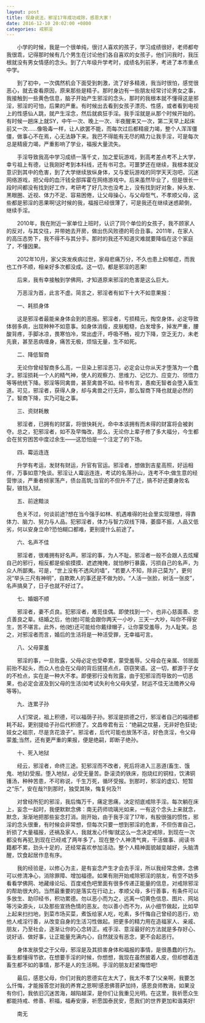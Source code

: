 ```yaml
---
layout: post
title: 现身说法，邪淫17年成功戒除，感恩大家！
date: 2016-12-10 20:02:00 +0800
categories: 戒邪淫
---
```


　　小学的时候，我是一个很单纯，很讨人喜欢的孩子，学习成绩很好，老师都夸我很乖，记得那时候有几个男生在讨论他们各自喜欢的女孩子，他们问我时，我压根就没有男女情感的念头。到了六年级升学考时，成绩名列前茅，考进了本市重点中学。
　　到了初中，一次偶然机会下面受到刺激，流了好多精液，我当时很怕，感觉很恶心，就去查看原因，原来那些是精子。那时身边有一些朋友经常讨论男女之事，我接触到一些黄色信息，脑子开始产生邪淫的念头，那时的我根本就不懂得这是邪淫，邪淫的可怕，后果的严重。有时候出去看到女孩子漂亮、性感，或者看到电视上的性感仙人跳，就产生淫念，然后就疯狂手淫。我手淫就是从那个时候开始的。有时候一趟床上就SY，中午一次、晚上一次、半夜醒来又一次，第二天早上起床前又一次......像吸毒一样，让人欲罢不能，而每次过后都精疲力竭，整个人浑浑僵僵，做事心不在焉，心无法静下来。我巴不得能有无尽的精力让我手淫，可是每次总是精疲力竭，严重影响了学业，福报大量流失。
　　手淫导致我高中学习成绩一落千丈，加之爱玩游戏，到高考差点考不上大学，幸亏祖上有德，让我刚好考到本科线，还有书可念。可噩梦还在继续，我根本就没意识到其中的危害，到了大学继续放纵身体，又与爱玩游戏的同学天天泡吧，沉迷网络游戏，把父母的血汗钱全部挥霍在网络游戏中。后来虽然毕业了，但是很长一段时间都没有找到好工作，考研考了好几次也没考上，没有找到好对象，掉头发、黑眼圈、近视、体力不足、容易困倦，让父母操心，与父母怄气，不孝顺父母，这些都是邪淫的恶果啊!这时候的我，福报已经很薄了，可是我还在继续迷惑颠倒，继续手淫。
　　2010年，我在附近一家单位上班时，认识了同个单位的女孩子，我不顾家人的反对，与其交往，并带她去开房，做出伤风败德的苟合丑事。2011年，在家人的高压态势下，我不得不与其分手。那时的我还不知道灾难就要降临在这个家庭了，不懂因果。
　　2012年10月，家父突发疾病过世，家母悲痛万分，不久也患上抑郁症，而我也工作不顺，相亲好多次都没成。这一切，都是邪淫的恶果!
　　后来，我有幸接触到学佛网，才知道原来邪淫的危害是这么巨大。
　　万恶淫为首，此言不虚。简言之，邪淫者有如下十大不如意果报：
　　一、耗损身体
　　这是邪淫者最能亲身体会到的恶报。邪淫者，亏损精元，掏空身体，必定导致体弱多病，出现种种不如意事。如身体消瘦，皮肤粗糙，白发增多，掉发严重，腰酸背疼，手脚冰凉，畏寒怕冷，常出虚汗，呼吸不畅，视力下降，空乏无力，未老先衰，甚至恶病缠身，痛苦无极，烦恼无量，生不如死。
　　二、降低智商
　　无论你曾经智商多么高，一旦染上邪淫恶习，必定会让你从天才堕落为一个蠢才。邪淫损耗一个人的精气神，使人的观察力、思维力、记忆力、应变力、领悟力等等统统下降。邪淫等同禽兽，甚至禽兽不如。经书有言，愚痴无智者会堕入畜生道。可见，邪淫者，获得人身，却与禽兽之行无异，那么智商下降也就是必然的了。智商下降，实乃可耻之事。
　　三、资财耗散
　　邪淫者，已拥有的财富，将很快耗光，命中本该拥有而未得的财富将会被剥夺。总之，犯邪淫者，如不及早悔改，那么，无论你上辈子修了多大福分，今生都会在贫穷困苦中度过余生——这恐怕是一个注定了的下场。
　　四、霉运连连
　　升学有考运，发财有财运，升官有官运。邪淫者，想做到吉星高照，好运相伴，万事如意?免谈。邪淫让人霉运连连，考试的名落孙山，连考不中;做生意的经营惨淡，严重者倾家荡产，债台高筑;当官的不但升不了迁，搞不好还要身败名裂，锒铛入狱。
　　五、前途黯淡
　　色关不过，何谈前途?想在当今强手如林、机遇难得的社会里实现理想，得靠体力、脑力、努力与人品。犯邪淫者，体力与智力双线下降，萎靡不振，人品又低劣，何以安身立命?恐怕糊口都难，更别提什么前途了。
　　六、名声不佳
　　邪淫者，很难拥有好名声。邪淫的事，为人不耻。邪淫者一般不会跟人去炫耀自己的邪行，相反都是偷偷摸摸、遮遮掩掩，就怕秽行暴露，污损自己的名声，为众人所鄙夷。可是，“世上没有不透风的墙”，“若要人不知，除非己莫为”，更何况“举头三尺有神明”，自欺欺人的事还是不做为妙。“人活一张脸，树活一张皮”，名声搞臭了，日子也就不好过了。
　　七、婚姻不顺
　　邪淫者，妻不贞良。犯邪淫者，难觅佳偶。即使找到一个，也非心慈面善、忠贞善良之辈。结婚之后，他(她)可能会跟你两天一小吵，三天一大吵，叫你不得安生，苦不堪言。此外，他(她)还可能给你戴绿帽子，让你蒙受羞辱，为人耻笑。总之，对邪淫者而言，婚后的生活将是一种活受罪，无幸福可言。
　　八、父母蒙羞
　　邪淫的事，一旦败露，父母必定也受牵累，蒙受羞辱。父母会在亲属、邻居面前抬不起头，而众人也会在父母的背后搓搓点点，窃窃笑语。这一切，都源于子女的不检点，实在是一种大不孝。即便邪行没有败露，由于犯邪淫而导致的一切恶果，也必定会波及到父母的生活(如考试失利令父母失望，财运不佳无法赡养父母等等)。
　　九、连累子孙
　　人们常说，祖上积德，可以福荫子孙。邪淫是损德之行，邪淫者自己的福德都耗不起，更别提给子孙后代积德了。文昌帝君有云：“绝嗣之坟墓，无非好色狂徒;妓女之祖宗，尽是贪花浪子”。邪淫者，后代可能也放荡不洁，好色贪淫，令父母蒙羞;当然，还有更严重的果报，便是绝嗣，即断子绝孙。
　　十、死入地狱
　　经云，邪淫者，命终三途。犯邪淫而不改者，死后将进入三恶道(畜生、饿鬼、地狱)受报。堕入地狱，必受无量苦。卧滚烫的铁床，抱烧红的铜柱，饮沸铜镬汤，种种苦患，不可称说，千生万死，循环受报。到那时，邪淫的虚幻、短暂之“乐”，安在哉?!到那时，独受其殃，悔复何及?!
　　对曾经所犯的邪淫，我后悔万千，痛定思痛，决定彻底戒除手淫。每次躺在床上，妄念一起时，我便默默念佛：南无药师琉璃光如来，一有这个念头上来就念，默念，渐渐地把那些妄念打消。刚开始，由于我手淫了17年，有股很强的惯性，邪淫的念头很重，有时候会非常想，但每次只要一想到邪淫的危害，不但伤害自己，折损了大量福报，还祸及家人，我就发心忏悔!就这么一念决定戒除，到现在一次都没有再犯,到现在已经戒了两年多了。现在整个人神清气爽，干活做事、阅读书籍都不累，劲头十足的，还经常喜欢参加活动。整个人精神面貌越变越好，头脑清醒，饮食起居作息有序。
　　我的经验是，以修心为主，是有妄念产生才会去手淫，所以我经常念佛，念佛可以修清净心，消除罪障、增加福德。如果有刚开始戒除邪淫的朋友，有空不妨多看看学佛网、地藏缘论坛、百度戒色吧里面有很多传递正能量的信息，对戒除邪淫的帮助很大的。当然最重要的是落实在行动上，孝顺父母，多行善事，有条件可以多放生、助印经书，积功累德。勿以恶小而为之，远离一切黄色信息、图片、网站等污染源头，以及那些宣扬色情的恶友。勿以善小而不为，从小细节做起，比如早上起来扫扫地，到菜市场买菜，煮饭给家人吃，吃素，多忏悔自己曾经的恶行，劝他人戒淫行善，从改变自身的生活习性做起。把更多的精力用在造福家人、亲戚、朋友，乃至社会，逐渐让你的心念转正。戒手淫、意淫最好的方法就是多存好心、说好话、做好事，让正能量充满内心，自然就没有恶念，更不会起恶行。
　　身体发肤受之于父母，邪淫是及其损害身体和福报的事情，是很愚蠢的行为。畜生都懂得节欲，在想要手淫的时候，你想想，我现在虽然披着人皮，但却想着连畜生都不如的事情，那不是人的生活啊。手淫的朋友赶紧悔悟吧!
　　最后，感恩父母，你们对我的恩德实在太大了，我太不孝了!父亲啊，我要怎么忏悔，才能报答您对我的养育之恩啊!感恩佛菩萨加持，感恩良师教诲，如果没有你们，我依旧沉迷苦海，越陷越深，是你们让我重见光明。在这里，我祈愿众生都能持戒、修善、积福，福寿安康，祈愿国泰民安，愿我们的世界更加和谐美好!
　　南无